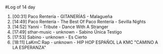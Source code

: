 #Log of 14 day

1. [00:31] Paco Rentería - GITANERÍAS - Malagueña
1. [14:49] Paco Rentería - The Best Of Paco Rentería - Sevilla Nights
1. [14:52] Yanni - Tribute - Dance With A Stranger
1. [17:49] sthar-music - unknown - Sabino Única Testigo
1. [17:53] Sabino - unknown - Es Cierto
1. [18:11] LaKmC Rap - unknown - HIP HOP ESPAÑOL LA KMC "CAMINO A LA ESPERANZA"
